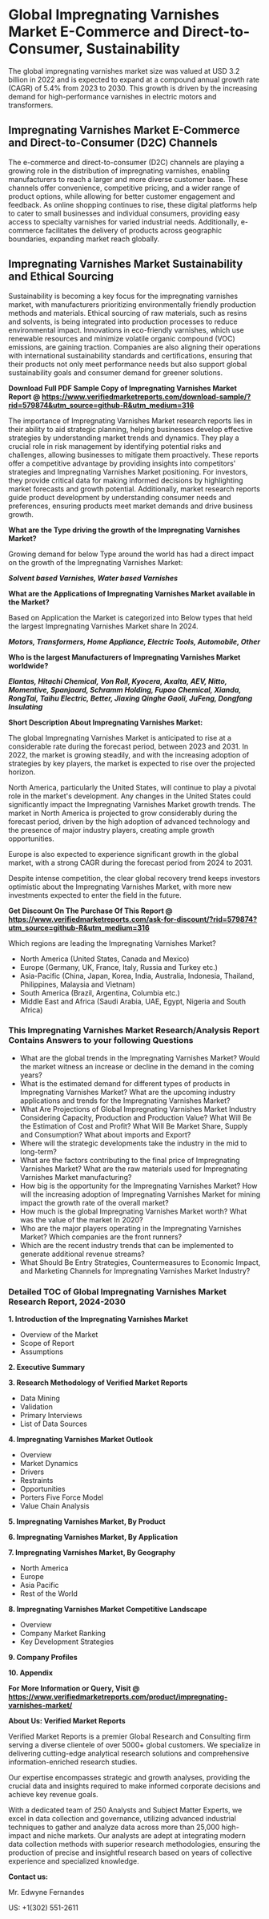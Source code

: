 <h1>Global Impregnating Varnishes Market E-Commerce and Direct-to-Consumer, Sustainability</h1><p class=""><p>The global impregnating varnishes market size was valued at USD 3.2 billion in 2022 and is expected to expand at a compound annual growth rate (CAGR) of 5.4% from 2023 to 2030. This growth is driven by the increasing demand for high-performance varnishes in electric motors and transformers.</p><h2>Impregnating Varnishes Market E-Commerce and Direct-to-Consumer (D2C) Channels</h2><p>The e-commerce and direct-to-consumer (D2C) channels are playing a growing role in the distribution of impregnating varnishes, enabling manufacturers to reach a larger and more diverse customer base. These channels offer convenience, competitive pricing, and a wider range of product options, while allowing for better customer engagement and feedback. As online shopping continues to rise, these digital platforms help to cater to small businesses and individual consumers, providing easy access to specialty varnishes for varied industrial needs. Additionally, e-commerce facilitates the delivery of products across geographic boundaries, expanding market reach globally.</p><h2>Impregnating Varnishes Market Sustainability and Ethical Sourcing</h2><p>Sustainability is becoming a key focus for the impregnating varnishes market, with manufacturers prioritizing environmentally friendly production methods and materials. Ethical sourcing of raw materials, such as resins and solvents, is being integrated into production processes to reduce environmental impact. Innovations in eco-friendly varnishes, which use renewable resources and minimize volatile organic compound (VOC) emissions, are gaining traction. Companies are also aligning their operations with international sustainability standards and certifications, ensuring that their products not only meet performance needs but also support global sustainability goals and consumer demand for greener solutions.</p></p><p class=""><strong>Download Full PDF Sample Copy of Impregnating Varnishes Market Report @ <a href="https://www.verifiedmarketreports.com/download-sample/?rid=579874&utm_source=github-R&utm_medium=316" target="_blank">https://www.verifiedmarketreports.com/download-sample/?rid=579874&utm_source=github-R&utm_medium=316</a></strong></p><p>The importance of&nbsp;Impregnating Varnishes Market research reports lies in their ability to aid strategic planning, helping businesses develop effective strategies by understanding market trends and dynamics. They play a crucial role in risk management by identifying potential risks and challenges, allowing businesses to mitigate them proactively. These reports offer a competitive advantage by providing insights into competitors' strategies and Impregnating Varnishes Market positioning. For investors, they provide critical data for making informed decisions by highlighting market forecasts and growth potential. Additionally, market research reports guide product development by understanding consumer needs and preferences, ensuring products meet market demands and drive business growth.</p><p><strong>What are the&nbsp;Type driving the growth of the Impregnating Varnishes Market?</strong></p><p id="" class="">Growing demand for below Type around the world has had a direct impact on the growth of the Impregnating Varnishes Market:</p><p class=""><em><strong>Solvent based Varnishes, Water based Varnishes</strong></em></p><p class=""><strong>What are the&nbsp;Applications&nbsp;of Impregnating Varnishes Market available in the Market?</strong></p><p id="" class="">Based on Application the Market is categorized into Below types that held the largest Impregnating Varnishes Market share In 2024.</p><p class=""><em><strong>Motors, Transformers, Home Appliance, Electric Tools, Automobile, Other</strong></em></p><p class=""><strong>Who is the largest Manufacturers of Impregnating Varnishes Market worldwide?</strong></p><p><em><strong>Elantas, Hitachi Chemical, Von Roll, Kyocera, Axalta, AEV, Nitto, Momentive, Spanjaard, Schramm Holding, Fupao Chemical, Xianda, RongTai, Taihu Electric, Better, Jiaxing Qinghe Gaoli, JuFeng, Dongfang Insulating</strong></em></p><p id="" class=""><strong>Short Description About Impregnating Varnishes Market:</strong></p><p>The global Impregnating Varnishes Market is anticipated to rise at a considerable rate during the forecast period, between 2023 and 2031. In 2022, the market is growing steadily, and with the increasing adoption of strategies by key players, the market is expected to rise over the projected horizon.</p><p>North America, particularly the United States, will continue to play a pivotal role in the market's development. Any changes in the United States could significantly impact the Impregnating Varnishes Market growth trends. The market in North America is projected to grow considerably during the forecast period, driven by the high adoption of advanced technology and the presence of major industry players, creating ample growth opportunities.</p><p>Europe is also expected to experience significant growth in the global market, with a strong CAGR during the forecast period from 2024 to 2031.</p><p>Despite intense competition, the clear global recovery trend keeps investors optimistic about the Impregnating Varnishes Market, with more new investments expected to enter the field in the future.</p><p id="" class=""><strong>Get Discount On The Purchase Of This Report @ <a href="https://www.verifiedmarketreports.com/ask-for-discount/?rid=579874?utm_source=github-R&utm_medium=316" target="_blank">https://www.verifiedmarketreports.com/ask-for-discount/?rid=579874?utm_source=github-R&utm_medium=316</a></strong></p><p class="">Which regions are leading the Impregnating Varnishes Market?</p><ul><li>North America (United States, Canada and Mexico)</li><li>Europe (Germany, UK, France, Italy, Russia and Turkey etc.)</li><li>Asia-Pacific (China, Japan, Korea, India, Australia, Indonesia, Thailand, Philippines, Malaysia and Vietnam)</li><li>South America (Brazil, Argentina, Columbia etc.)</li><li>Middle East and Africa (Saudi Arabia, UAE, Egypt, Nigeria and South Africa)</li></ul><h3 id="" class="">This Impregnating Varnishes Market Research/Analysis Report Contains Answers to your following Questions</h3><ul><li>What are the global trends in the Impregnating Varnishes Market? Would the market witness an increase or decline in the demand in the coming years?</li><li>What is the estimated demand for different types of products in Impregnating Varnishes Market? What are the upcoming industry applications and trends for the Impregnating Varnishes Market?</li><li>What Are Projections of Global Impregnating Varnishes Market Industry Considering Capacity, Production and Production Value? What Will Be the Estimation of Cost and Profit? What Will Be Market Share, Supply and Consumption? What about imports and Export?</li><li>Where will the strategic developments take the industry in the mid to long-term?</li><li>What are the factors contributing to the final price of Impregnating Varnishes Market? What are the raw materials used for Impregnating Varnishes Market manufacturing?</li><li>How big is the opportunity for the Impregnating Varnishes Market? How will the increasing adoption of Impregnating Varnishes Market for mining impact the growth rate of the overall market?</li><li>How much is the global Impregnating Varnishes Market worth? What was the value of the market In 2020?</li><li>Who are the major players operating in the Impregnating Varnishes Market? Which companies are the front runners?</li><li>Which are the recent industry trends that can be implemented to generate additional revenue streams?</li><li>What Should Be Entry Strategies, Countermeasures to Economic Impact, and Marketing Channels for Impregnating Varnishes Market Industry?</li></ul><h3 id="" class="">Detailed TOC of Global Impregnating Varnishes Market Research Report, 2024-2030</h3><p id="" class=""><strong>1. Introduction of the Impregnating Varnishes Market</strong></p><ul><li>Overview of the Market</li><li>Scope of Report</li><li>Assumptions</li></ul><p id="" class=""><strong>2. Executive Summary</strong></p><p id="" class=""><strong>3. Research Methodology of Verified Market Reports</strong></p><ul><li>Data Mining</li><li>Validation</li><li>Primary Interviews</li><li>List of Data Sources</li></ul><p id="" class=""><strong>4. Impregnating Varnishes Market Outlook</strong></p><ul><li>Overview</li><li>Market Dynamics</li><li>Drivers</li><li>Restraints</li><li>Opportunities</li><li>Porters Five Force Model</li><li>Value Chain Analysis</li></ul><p id="" class=""><strong>5. Impregnating Varnishes Market, By Product</strong></p><p id="" class=""><strong>6. Impregnating Varnishes Market, By Application</strong></p><p id="" class=""><strong>7. Impregnating Varnishes Market, By Geography</strong></p><ul><li>North America</li><li>Europe</li><li>Asia Pacific</li><li>Rest of the World</li></ul><p id="" class=""><strong>8. Impregnating Varnishes Market Competitive Landscape</strong></p><ul><li>Overview</li><li>Company Market Ranking</li><li>Key Development Strategies</li></ul><p id="" class=""><strong>9. Company Profiles</strong></p><p id="" class=""><strong>10. Appendix</strong></p><p id="" class=""><strong>For More Information or Query, Visit @ <a href="https://www.verifiedmarketreports.com/product/impregnating-varnishes-market/" target="_blank">https://www.verifiedmarketreports.com/product/impregnating-varnishes-market/</a></strong></p><p id="" class=""><strong>About Us: Verified Market Reports</strong></p><p id="" class="">Verified Market Reports is a premier Global Research and Consulting firm serving a diverse clientele of over 5000+ global customers. We specialize in delivering cutting-edge analytical research solutions and comprehensive information-enriched research studies.</p><p id="" class="">Our expertise encompasses strategic and growth analyses, providing the crucial data and insights required to make informed corporate decisions and achieve key revenue goals.</p><p id="" class="">With a dedicated team of 250 Analysts and Subject Matter Experts, we excel in data collection and governance, utilizing advanced industrial techniques to gather and analyze data across more than 25,000 high-impact and niche markets. Our analysts are adept at integrating modern data collection methods with superior research methodologies, ensuring the production of precise and insightful research based on years of collective experience and specialized knowledge.</p><p id="" class=""><strong>Contact us:</strong></p><p id="" class="">Mr. Edwyne Fernandes</p><p id="" class="">US: +1(302) 551-2611</p>